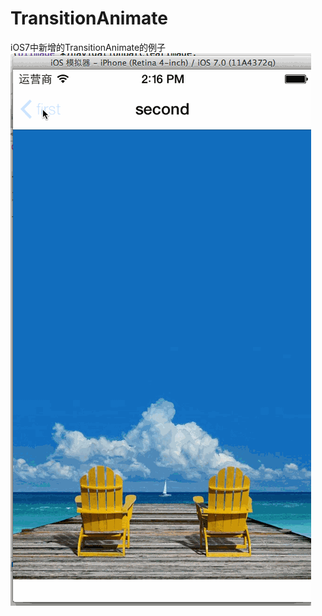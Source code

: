 TransitionAnimate
=================

iOS7中新增的TransitionAnimate的例子
![image](https://github.com/yaozhuoyu/TransitionAnimate/blob/master/transition-animate.gif)
